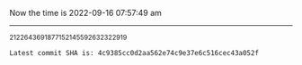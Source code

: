Now the time is 2022-09-16 07:57:49 am

---

<small>2122643691877152145592632322919</small>

```txt
Latest commit SHA is: 4c9385cc0d2aa562e74c9e37e6c516cec43a052f
```
